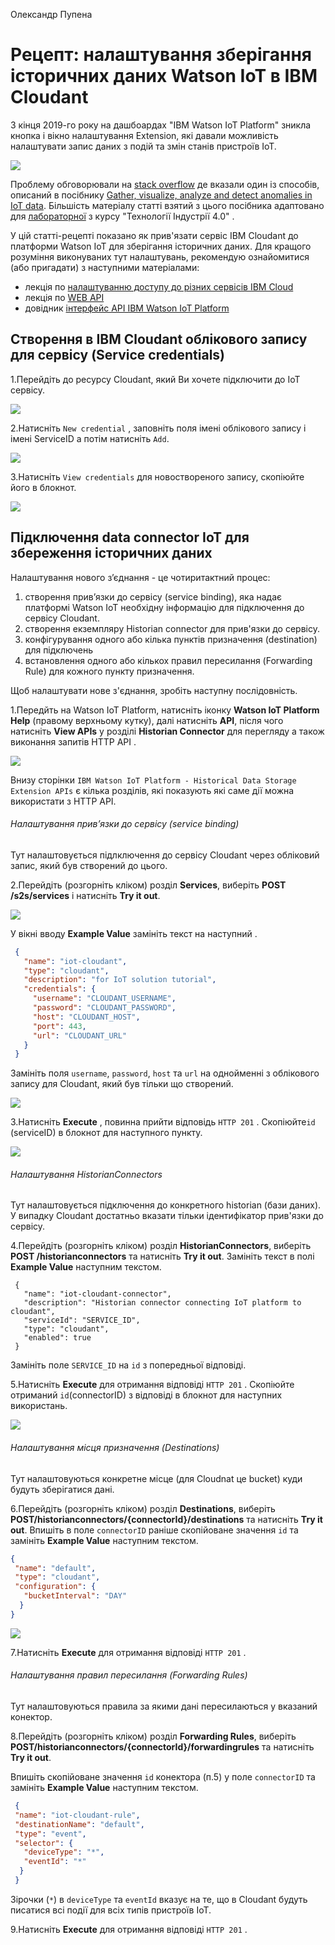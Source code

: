 Олександр Пупена

# Рецепт: налаштування зберігання історичних даних  Watson IoT в IBM Cloudant

З кінця 2019-го року на дашбоардах "IBM Watson IoT Platform" зникла кнопка і вікно налаштування Extension, які давали можливість налаштувати запис даних з подій та змін станів пристроїв IoT.   

![](../Лабор/4_2media/1.png)

Проблему обговорювали на [stack overflow](https://stackoverflow.com/questions/60184990/watson-iot-extensions-entry-is-not-available-in-left-menu?fbclid=IwAR1GRkeJGaPYq7bfJtg5AwxvhWVrIWqcHR5uMgJrnwj3StRI5LwjEaA_ldk) де вказали один із способів, описаний в посібнику [Gather, visualize, analyze and detect anomalies in IoT data](https://cloud.ibm.com/docs/tutorials?topic=solution-tutorials-gather-visualize-analyze-iot-data#historical_data_cloudant). Більшість матеріалу статті взятий з цього посібника адаптовано для [лабораторної](https://pupenasan.github.io/TI40/%D0%9B%D0%B0%D0%B1%D0%BE%D1%80/lab4_2.html) з курсу "Технології Індустрії 4.0" . 

У цій статті-рецепті показано як прив'язати сервіс IBM Cloudant до платформи Watson IoT для зберігання історичних даних. Для кращого розуміння виконуваних тут налаштувань, рекомендую ознайомитися (або пригадати)  з наступними матеріалами:

- лекція по [налаштуванню доступу до різних сервісів IBM Cloud](../Лекц/ibmaccess.md) 
- лекція по [WEB API](https://pupenasan.github.io/TI40/%D0%9B%D0%B5%D0%BA%D1%86/HTTPAPI.html)
- довідник [інтерфейс API IBM Watson IoT Platform](ioitodbapi.md)

## Створення в IBM Cloudant  облікового запису для сервісу (Service credentials) 

1.Перейдіть до ресурсу Cloudant, який Ви хочете підключити до IoT сервісу.  

![](iotmedia/1.png)

2.Натисніть `New credential` , заповніть поля імені облікового запису і імені ServiceID а потім натисніть `Add`.  

![](iotmedia/2.png)

3.Натисніть `View credentials` для новоствореного запису, скопіюйте його в блокнот.  

![](iotmedia/3.png)

## Підключення data connector IoT для збереження історичних даних 

Налаштування нового з’єднання - це чотиритактний процес:

1. створення прив’язки до сервісу (service binding), яка надає платформі Watson IoT необхідну інформацію для підключення до сервісу Cloudant.
2. створення екземпляру Historian connector для прив'язки до сервісу.
3. конфігурування одного або кілька пунктів призначення (destination) для підключень
4. встановлення одного або кількох правил пересилання (Forwarding Rule) для кожного пункту призначення.

Щоб налаштувати нове з'єднання, зробіть наступну послідовність. 

1.Передйть на Watson IoT Platform, натисніть іконку **Watson IoT Platform Help** (правому верхньому кутку), далі натисніть **API**, після чого натисніть **View APIs** у розділі **Historian Connector**  для перегляду  а також виконання запитів HTTP API .

![](iotmedia/4.png)

Внизу сторінки `IBM Watson IoT Platform - Historical Data Storage Extension APIs` є кілька розділів, які показують які саме дії можна використати з HTTP API. 

###### Налаштування прив’язки до сервісу (service binding)

Тут налаштовується підлключення до сервісу Cloudant через обліковий запис, який був створений до цього. 

2.Перейдіть (розгорніть кліком) розділ  **Services**, виберіть **POST /s2s/services** і натисніть  **Try it out**. 

![](iotmedia/5.png)

У вікні вводу **Example Value** замініть текст на наступний .

```json
 {
   "name": "iot-cloudant",
   "type": "cloudant",
   "description": "for IoT solution tutorial",
   "credentials": {
     "username": "CLOUDANT_USERNAME",
     "password": "CLOUDANT_PASSWORD",
     "host": "CLOUDANT_HOST",
     "port": 443,
     "url": "CLOUDANT_URL"
   }
 }
```

Замініть поля `username`, `password`, `host` та `url` на однойменні з облікового запису для Cloudant, який був тільки що створений.    

![](iotmedia/6.png)

3.Натисніть **Execute** , повинна прийти відповідь `HTTP 201` . Скопіюйте`id` (serviceID) в блокнот для наступного пункту. 

![](iotmedia/7.png)

###### Налаштування HistorianConnectors 

Тут налаштовується підключення до конкретного historian (бази даних). У випадку Cloudant достатньо вказати тільки ідентифікатор прив'язки до сервісу.  

4.Перейдіть (розгорніть кліком) розділ **HistorianConnectors**, виберіть  **POST /historianconnectors** та натисніть **Try it out**. Замініть текст в полі **Example Value** наступним текстом. 

```
 {
   "name": "iot-cloudant-connector",
   "description": "Historian connector connecting IoT platform to cloudant",
   "serviceId": "SERVICE_ID",
   "type": "cloudant",
   "enabled": true
 }
```

Замініть поле `SERVICE_ID` на `id` з попередньої відповіді.

5.Натисніть **Execute** для отримання відповіді  `HTTP 201` . Скопіюйте отриманий `id`(connectorID) з відповіді в блокнот для наступних використань.

![](iotmedia/8.png)



###### Налаштування місця призначення (Destinations)

Тут налаштовуються конкретне місце (для Cloudnat це bucket) куди будуть зберігатися дані. 

6.Перейдіть (розгорніть кліком) розділ **Destinations**, виберіть  **POST/historianconnectors/{connectorId}/destinations** та натисніть **Try it out**. Впишіть в поле `connectorID`  раніше скопійоване значення `id` та замініть **Example Value**  наступним текстом.

```json
{
 "name": "default",
 "type": "cloudant",
 "configuration": {
   "bucketInterval": "DAY"
  }
}
```

![](iotmedia/9.png)

7.Натисніть **Execute** для отримання відповіді    `HTTP 201` .

###### Налаштування правил пересилання (Forwarding Rules)

Тут налаштовуються правила за якими дані пересилаються у вказаний конектор. 

8.Перейдіть (розгорніть кліком) розділ **Forwarding Rules**, виберіть  **POST/historianconnectors/{connectorId}/forwardingrules** та натисніть **Try it out**. 

Впишіть скопійоване  значення `id` конектора (п.5) у поле `connectorID` та замініть **Example Value**  наступним текстом.

```json
 {
 "name": "iot-cloudant-rule",
 "destinationName": "default",
 "type": "event",
 "selector": {
   "deviceType": "*",
   "eventId": "*"
  }
 }
```

Зірочки (`*`) в `deviceType` та `eventId` вказує на те, що в Cloudant будуть писатися всі події для всіх типів пристроїв IoT.

9.Натисніть **Execute** для отримання відповіді `HTTP 201` .